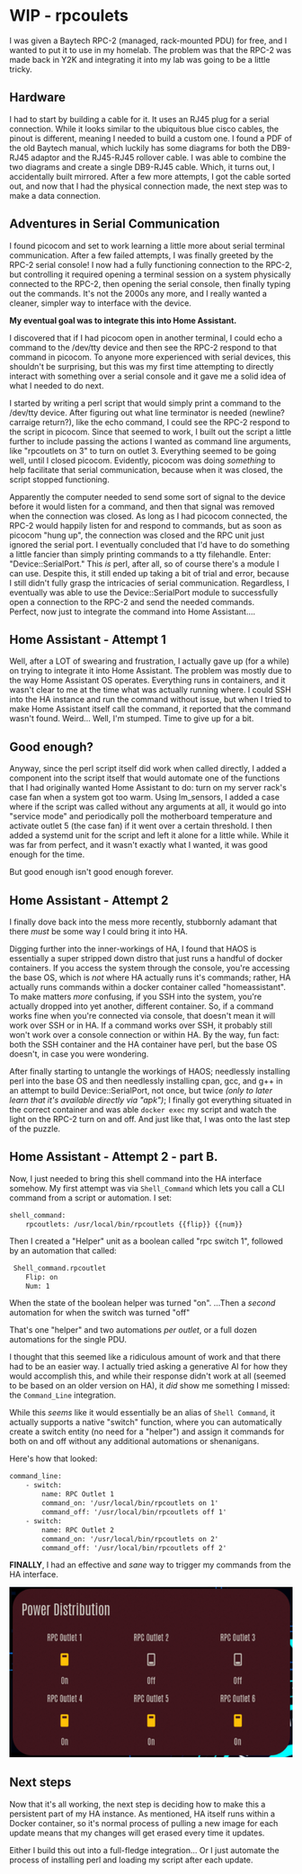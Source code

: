 # WIP - rpcoulets

I was given a Baytech RPC-2 (managed, rack-mounted PDU) for free, and I wanted to put it to use in my homelab. The problem was that the RPC-2 was made back in Y2K and integrating it into my lab was going to be a little tricky. 

## Hardware

I had to start by building a cable for it. It uses an RJ45 plug for a serial connection. While it looks similar to the ubiquitous blue cisco cables, the pinout is different, meaning I needed to build a custom one.  I found a PDF of the old Baytech manual, which luckily has some diagrams for both the DB9-RJ45 adaptor and the RJ45-RJ45 rollover cable. I was able to combine the two diagrams and create a single DB9-RJ45 cable. Which, it turns out, I accidentally built mirrored. After a few more attempts, I got the cable sorted out, and now that I had the physical connection made, the next step was to make a data connection. 

## Adventures in Serial Communication

I found picocom and set to work learning a little more about serial terminal communication. After a few failed attempts, I was finally greeted by the RPC-2 serial console!  I now had a fully functioning connection to the RPC-2, but controlling it required opening a terminal session on a system physically connected to the RPC-2, then opening the serial console, then finally typing out the commands. It's not the 2000s any more, and I really wanted a cleaner, simpler way to interface with the device. 

**My eventual goal was to integrate this into Home Assistant.**

I discovered that if I had picocom open in another terminal, I could echo a command to the /dev/tty device and then see the RPC-2 respond to that command in picocom. To anyone more experienced with serial devices, this shouldn't be surprising, but this was my first time attempting to directly interact with something over a serial console and it gave me a solid idea of what I needed to do next. 

I started by writing a perl script that would simply print a command to the /dev/tty device. After figuring out what line terminator is needed (newline? carraige return?), like the echo command, I could see the RPC-2 respond to the script in picocom. Since that seemed to work, I built out the script a little further to include passing the actions I wanted as command line arguments, like "rpcoutlets on 3" to turn on outlet 3. Everything seemed to be going well, until I closed picocom. Evidently, picocom was doing _something_ to help facilitate that serial communication, because when it was closed, the script stopped functioning. 

Apparently the computer needed to send some sort of signal to the device before it would listen for a command, and then that signal was removed when the connection was closed. As long as I had picocom connected, the RPC-2 would happily listen for and respond to commands, but as soon as picocom "hung up", the connection was closed and the RPC unit just ignored the serial port. I eventually concluded that I'd have to do something a little fancier than simply printing commands to a tty filehandle. 
Enter: "Device::SerialPort." This _is_ perl, after all, so of course there's a module I can use. Despite this, it still ended up taking a bit of trial and error, because I still didn't fully grasp the intricacies of serial communication. Regardless, I eventually was able to use the Device::SerialPort module to successfully open a connection to the RPC-2 and send the needed commands.  
Perfect, now just to integrate the command into Home Assistant…. 

## Home Assistant - Attempt 1

Well, after a LOT of swearing and frustration, I actually gave up (for a while) on trying to integrate it into Home Assistant. The problem was mostly due to the way Home Assistant OS operates. Everything runs in containers, and it wasn't clear to me at the time what was actually running where. I could SSH into the HA instance and run the command without issue, but when I tried to make Home Assistant itself call the command, it reported that the command wasn't found. Weird… Well, I'm stumped. Time to give up for a bit. 

## Good enough?

Anyway, since the perl script itself did work when called directly, I added a component into the script itself that would automate one of the functions that I had originally wanted Home Assistant to do: turn on my server rack's case fan when a system got too warm. Using lm_sensors, I added a case where if the script was called without any arguments at all, it would go into "service mode" and periodically poll the motherboard temperature and activate outlet 5 (the case fan) if it went over a certain threshold. I then added a systemd unit for the script and left it alone for a little while. While it was far from perfect, and it wasn't exactly what I wanted, it was good enough for the time. 

But good enough isn't good enough forever. 

## Home Assistant - Attempt 2 

I finally dove back into the mess more recently, stubbornly adamant that there _must_ be some way I could bring it into HA. 

Digging further into the inner-workings of HA, I found that HAOS is essentially a super stripped down distro that just runs a handful of docker containers. If you access the system through the console, you're accessing the base OS, which is _not_ where HA actually runs it's commands; rather, HA actually runs commands within a docker container called "homeassistant". 
To make matters _more_ confusing, if you SSH into the system, you're actually dropped into yet another, different container. So, if a command works fine when you're connected via console, that doesn't mean it will work over SSH or in HA. If a command works over SSH, it probably still won't work over a console connection or within HA. By the way, fun fact: both the SSH container and the HA container have perl, but the base OS doesn't, in case you were wondering.   

After finally starting to untangle the workings of HAOS; needlessly installing perl into the base OS and then needlessly installing cpan, gcc, and g++ in an attempt to build Device::SerialPort, not once, but twice _(only to later learn that it's available directly via "apk")_;  I finally got everything situated in the correct container and was able `docker exec` my script and watch the light on the RPC-2 turn on and off. 
And just like that, I was onto the last step of the puzzle. 

## Home Assistant - Attempt 2 - part B. 

Now, I just needed to bring this shell command into the HA interface somehow. My first attempt was via `Shell_Command` which lets you call a CLI command from a script or automation. I set:
```
shell_command:
    rpcoutlets: /usr/local/bin/rpcoutlets {{flip}} {{num}}
```
Then I created a "Helper" unit as a boolean called "rpc switch 1", followed by an automation that called:
```
 Shell_command.rpcoutlet
	Flip: on
	Num: 1
```
When the state of the boolean helper was turned "on".
…Then a *second* automation for when the switch was turned "off" 

That's one "helper" and two automations *per outlet*, or a full dozen automations for the single PDU. 

I thought that this seemed like a ridiculous amount of work and that there had to be an easier way.  I actually tried asking a generative AI for how they would accomplish this, and while their response didn't work at all (seemed to be based on an older version on HA), it _did_ show me something I missed: the `Command_Line` integration. 

While this _seems_ like it would essentially be an alias of `Shell Command`, it actually supports a native "switch" function, where you can automatically create a switch entity (no need for a "helper") and assign it commands for both on and off without any additional automations or shenanigans. 

Here's how that looked:
```
command_line:
    - switch:
        name: RPC Outlet 1
        command_on: '/usr/local/bin/rpcoutlets on 1'
        command_off: '/usr/local/bin/rpcoutlets off 1'
    - switch:
        name: RPC Outlet 2
        command_on: '/usr/local/bin/rpcoutlets on 2'
        command_off: '/usr/local/bin/rpcoutlets off 2'
```

**FINALLY**, I had an effective and _sane_ way to trigger my commands from the HA interface.

![My outlets in a Home Assistant "Glance" card](/Baytech-RPC2/ha-card.png)

## Next steps
Now that it's all working, the next step is deciding how to make this a persistent part of my HA instance. As mentioned, HA itself runs within a Docker container, so it's normal process of pulling a new image for each update means that my changes will get erased every time it updates. 

Either I build this out into a full-fledge integration... Or I just automate the process of installing perl and loading my script after each update. 